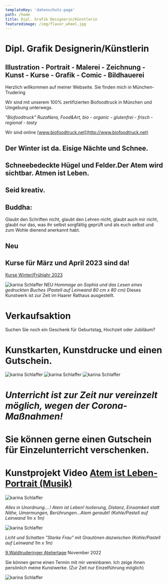 ```yaml
---
templateKey: 'datenschutz-page'
path: /home
title: Dipl. Grafik Designerin/Künstlerin
featuredimage: /img/flavor_wheel.jpg
---
```

# Dipl. Grafik Designerin/Künstlerin

## Illustration - Portrait - Malerei - Zeichnung - Kunst - Kurse - Grafik - Comic - Bildhauerei

Herzlich willkommen auf meiner Webseite. Sie finden mich in München-Trudering

Wir sind mit unserem 100% zertifizierten Biofoodtruck in München und Umgebung unterwegs.    

*"Biofoodtruck" RuzaNera, Food&Art, bio - organic - glutenfrei - frisch - regional - tasty*    

Wir sind online
 [www.biofoodtruck.net](http://www.biofoodtruck.net) 

## Der Winter ist da. Eisige Nächte und Schnee.
## Schneebedeckte Hügel und Felder.Der Atem wird sichtbar. Atmen ist Leben.

## Seid kreativ.



## Buddha:
Glaubt den Schriften nicht,
glaubt den Lehren nicht,
glaubt auch mir nicht,
glaubt nur das, was ihr selbst
sorgfältig geprüft und als euch selbst
und zum Wohle dienend anerkannt habt.


 

## Neu
## Kurse für März und April 2023 sind da!
[Kurse Winter/Frühjahr 2023](http://www.schlaffer.net/kunst-kurse.php) 


![karina Schlaffer](./SophiagedrucktesBuchkl.jpg "Karina Schlaffer")
NEU *Hommage an Sophia und das Lesen eines gedruckten Buches
(Pastell auf Leinwand 80 cm x 80 cm)*
Dieses Kunstwerk ist zur Zeit im Haarer Rathaus ausgestellt.

# Verkaufsaktion
Suchen Sie noch ein Geschenk für Geburtstag, Hochzeit oder Jubiläum?

# Kunstkarten, Kunstdrucke und einen Gutschein.
![karina Schlaffer](./IMG_2400.jpg "Karina Schlaffer")
![karina Schlaffer](./IMG_2404.jpg "Karina Schlaffer")
![karina Schlaffer](./IMG_2406.jpg "Karina Schlaffer")

# *Unterricht ist zur Zeit nur vereinzelt möglich, wegen der Corona-Maßnahmen!* 

# Sie können gerne einen Gutschein für Einzelunterricht verschenken.

# Kunstprojekt Video [Atem ist Leben-Portrait (Musik)](https://www.youtube.com/watch?v=Rrac-Q8iooo) 

![karina Schlaffer](./Atem2kl.jpg "Karina Schlaffer")

*Alles in Unordnung....! Atem ist Leben! 
Isolierung, Distanz, Einsamkeit statt Nähe, Umarmungen, Berührungen...Atem geraubt! 
(Kohle/Pastell auf Leinwand 1m x 1m)*

![karina Schlaffer](./LichtundSchattenkl.jpg "Karina Schlaffer")

*Licht und Schatten "Starke Frau" mit Grautönen dazwischen 
(Kohle/Pastell auf Leinwand 1m x 1m)*

 [9.Waldtruderinger  Ateliertage](http://www.ateliertage-waldtrudering.de/Die-Kuenstler/Karina-Schlaffer/) November 2022 
 

 
Sie können gerne einen Termin mit mir vereinbaren. 
Ich zeige ihnen persönlich meine Kunstwerke. 
(Zur Zeit nur Einzelführung möglich)


 
![karina Schlaffer](./Ateliertage17.jpg "Karina Schlaffer")